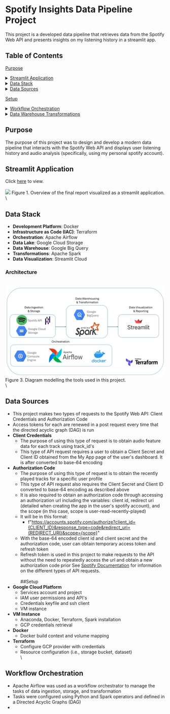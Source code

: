 <a name="top"></a> <!-- Custom anchor -->
# Spotify Insights Data Pipeline Project
This project is a developed data pipeline that retrieves data from the Spotify Web API and presents insights on my listening history in a streamlit app.

## Table of Contents
[Purpose](#purpose)
<details>
  <summary><a href="#streamlit-app">Streamlit Application</a></summary>
  
  - [Figure 1](#figure-1). Overview of the final application.
</details>
<details>
  <summary><a href="#data-stack">Data Stack</a></summary>
  
  - [Figure 3](#figure-3). Diagram modelling the tools used in this project.
</details>
<details>
  <summary><a href="#data-sources">Data Sources</a></summary>
  
  - [Figure 4](#figure-4). Example of visualization of wildfire perimeters data in the final report.
  - [Figure 5](#figure-5). Example of visualization of recreation trails data in the final report.
</details>

[Setup](#setup)
<details>
  <summary><a href="#workflow-orchestration">Workflow Orchestration</a></summary>
  
  - [Figure 6](#figure-6). Sample of shapefile contents from data source.
  - [Figure 7](#figure-7). Comparison between geojson and newline-delimited geojson format, processed using the geojson2ndjson command-line tool.
  - [Figure 8](#figure-8). Airflow DAG graph for processing the recreation trails dataset.
  - [Figure 9](#figure-9). Airflow DAG graph for processing the wildfire perimeters dataset.
  - [Figure 10](#figure-10). Airflow DAG graph for running the DBT models (staging and core)
</details>
<details>
  <summary><a href="#data-warehouse-transformations">Data Warehouse Transformations</a></summary>

  - [Figure 11](#figure-11). Spark job python script.
</details>


## Purpose
The purpose of this project was to design and develop a modern data pipeline that interacts with the Spotify Web API and displays user listening history and audio analysis (specifically, using my personal spotify account).

## Streamlit Application
Click [here](https://spotify-insights-project-cchow.streamlit.app/) to view.
\
\
<a name="figure-1"></a>
[![](images/dekart_overview.png)](https://spotify-insights-project-cchow.streamlit.app/)
Figure 1. Overview of the final report visualized as a streamlit application.
\
\
## Data Stack
- **Development Platform**: Docker
- **Infrastructure as Code (IAC)**: Terraform
- **Orchestration**: Apache Airflow
- **Data Lake**: Google Cloud Storage
- **Data Warehouse**: Google Big Query
- **Transformations**: Apache Spark
- **Data Visualization**: Streamlit Cloud

### Architecture
<a name="figure-3"></a>
\
![](images/data-stack-diagram.jpg)
Figure 3. Diagram modelling the tools used in this project.
\
\
## Data Sources
- This project makes two types of requests to the Spotify Web API: Client Credentials and Authorization Code
- Access tokens for each are renewed in a post request every time that the directed acyclic graph (DAG) is run
- **Client Credentials**
  - The purpose of using this type of request is to obtain audio feature data for each track using track_id's
  - This type of API request requires a user to obtain a Client Secret and Client ID obtained from the My App page of the user's dashboard. It is after converted to base-64 encoding
- **Authorization Code**
  - The purpose of using this type of request is to obtain the recently played tracks for a specific user profile
  - This type of API request also requires the Client Secret and Client ID converted to base-64 encoding as described above
  - It is also required to obtain an authorization code through accessing an authorization url including the variables: client id, redirect uri (detailed when creating the app in the user's spotify account), and the scope (in this case, scope is user-read-recently-played)
  - It will be in this format:
     - f"https://accounts.spotify.com/authorize?client_id={CLIENT_ID}&response_type=code&redirect_uri={REDIRECT_URI}&scope={scope}"
  - With the base-64 encoded client id and client secret and the authorization code, user can obtain temporary access token and refresh token
  - Refresh token is used in this project to make requests to the API without the need to repeatedly access the url and obtain a new authorization code prior
  See [Spotify Documentation](https://developer.spotify.com/documentation/web-api/concepts/authorization) for information on the different types of API requests.
\
\
##Setup
- **Google Cloud Platform**
  - Services account and project
  - IAM user permissions and API's
  - Credentials keyfile and ssh client
  - VM instance
- **VM Instance**
  - Anaconda, Docker, Terraform, Spark installation
  - GCP credentials retrieval
- **Docker**
  - Docker build context and volume mapping
- **Terraform**
  - Configure GCP provider with credentials
  - Resource configuration (i.e., storage bucket, dataset)
\
\
## Workflow Orchestration
- Apache Airflow was used as a workflow orchestrator to manage the tasks of data ingestion, storage, and transformation
- Tasks were configured using Python and Spark operators and defined in a Directed Acyclic Graphs (DAG)
- 
